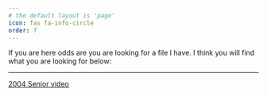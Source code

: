 ```yaml
---
# the default layout is 'page'
icon: fas fa-info-circle
order: 7
---
```


<p>If you are here odds are you are looking for a file I have.  I think you will find what you are looking for below:</p>

---

<p><a href="">2004 Senior video</a><br>